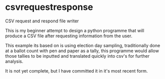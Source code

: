 # csvrequestresponse
CSV request and respond file writer

This is my beginner attempt to design a python programme that will produce a CSV file after requesting information from the user.

This example its based on is using election day sampling, traditionally done at a ballot count with pen and paper as a tally, this 
programme would allow those tallies to be inputted and translated quickly into csv's for further analysis.

It is not yet complete, but I have committed it in it's most recent form.
